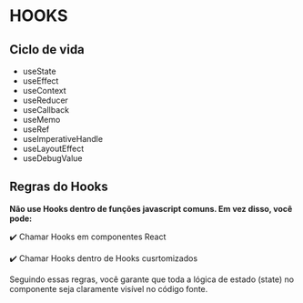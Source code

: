 # HOOKS

## Ciclo de vida

- useState
- useEffect
- useContext
- useReducer
- useCallback
- useMemo
- useRef
- useImperativeHandle
- useLayoutEffect
- useDebugValue

## Regras do Hooks

**Não use Hooks dentro de funções javascript comuns. Em vez disso, você pode:**

✔️ Chamar Hooks em componentes React

✔️ Chamar Hooks dentro de Hooks cusrtomizados

Seguindo essas regras, você garante que toda a lógica de estado (state) no componente seja claramente visível no código fonte.
